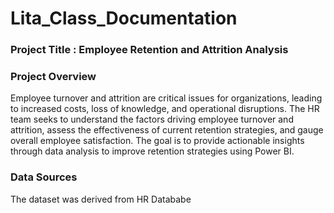 # Lita_Class_Documentation

### Project Title : Employee Retention and Attrition Analysis

### Project Overview 
Employee turnover and attrition are critical issues for organizations, leading to increased costs, loss of 
knowledge, and operational disruptions. The HR team seeks to understand the factors driving employee 
turnover and attrition, assess the effectiveness of current retention strategies, and gauge overall 
employee satisfaction. The goal is to provide actionable insights through data analysis to improve 
retention strategies using Power BI.

### Data Sources
The dataset was derived from HR Datababe
